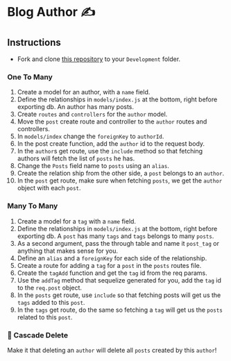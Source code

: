 # Blog Author ✍️

## Instructions

- Fork and clone [this repository](https://github.com/JoinCODED/Task-Express-M5-Relations-Sql) to your `Development` folder.

### One To Many

1. Create a model for an author, with a `name` field.
2. Define the relationships in `models/index.js` at the bottom, right before exporting db. An author has many posts.
3. Create `routes` and `controllers` for the `author` model.
4. Move the `post` create route and controller to the `author` routes and controllers.
5. In `models/index` change the `foreignKey` to `authorId`.
6. In the post create function, add the `author` id to the request body.
7. In the `author`s get route, use the `include` method so that fetching authors will fetch the list of `posts` he has.
8. Change the `Posts` field name to `posts` using an `alias`.
9. Create the relation ship from the other side, a `post` belongs to an `author`.
10. In the `post` get route, make sure when fetching `posts`, we get the `author` object with each `post`.

### Many To Many

1. Create a model for a `tag` with a `name` field.
2. Define the relationships in `models/index.js` at the bottom, right before exporting db. A `post` has many `tags` and `tags` belongs to many `posts`.
3. As a second argument, pass the through table and name it `post_tag` or anything that makes sense for you.
4. Define an `alias` and a `foreignKey` for each side of the relationship.
5. Create a route for adding a `tag` for a `post` in the `posts` routes file.
6. Create the `tagAdd` function and get the `tag` id from the req params.
7. Use the `addTag` method that sequelize generated for you, add the `tag` id to the `req.post` object.
8. In the `posts` get route, use `include` so that fetching posts will get us the `tags` added to this `post`.
9. In the `tags` get route, do the same so fetching a `tag` will get us the `posts` related to this `post`.

### 🍋 Cascade Delete

Make it that deleting an `author` will delete all `posts` created by this `author`!
